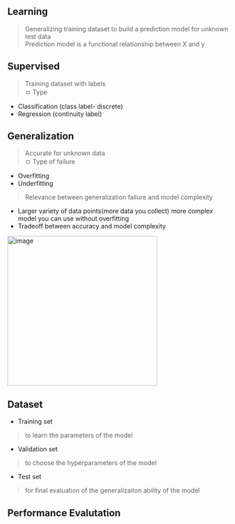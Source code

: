 ## Learning

> Generalizing training dataset to build a prediction model for unknown test data  
> Prediction model is a functional relationship between X and y  

## Supervised
 
> Training dataset with labels  
ㅁ Type   
- Classification (class label- discrete)  
- Regression (continuity label)  
    
## Generalization

> Accurate for unknown data  
ㅁ Type of failure  
- Overfitting  
- Underfitting  

> Relevance between generalization failure and model complexity  
- Larger variety of data points(more data you collect) more complex model you can use without overfitting  
- Tradeoff between accuracy and model complexity  

<img width="336" alt="image" src="https://github.com/user-attachments/assets/7e965d59-2cef-4bb4-be45-58fbe3fc3076">

## Dataset

- Training set  
> to learn the parameters of the model

- Validation set  
> to choose the hyperparameters of the model  

- Test set  
> for final evaluation of the generalizaiton ability of the model

## Performance Evalutation

